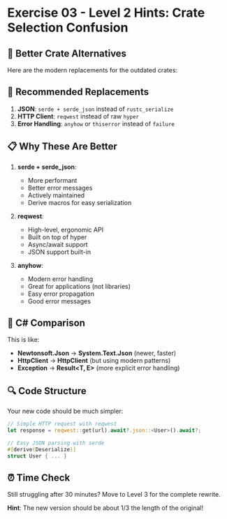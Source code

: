 # Exercise 03 - Level 2 Hints: Crate Selection Confusion

## 🎯 Better Crate Alternatives

Here are the modern replacements for the outdated crates:

## 🔧 Recommended Replacements

1. **JSON**: `serde + serde_json` instead of `rustc_serialize`
2. **HTTP Client**: `reqwest` instead of raw `hyper`
3. **Error Handling**: `anyhow` or `thiserror` instead of `failure`

## 📋 Why These Are Better

1. **serde + serde_json**:
   - More performant
   - Better error messages
   - Actively maintained
   - Derive macros for easy serialization

2. **reqwest**:
   - High-level, ergonomic API
   - Built on top of hyper
   - Async/await support
   - JSON support built-in

3. **anyhow**:
   - Modern error handling
   - Great for applications (not libraries)
   - Easy error propagation
   - Good error messages

## 🤔 C# Comparison

This is like:
- **Newtonsoft.Json** → **System.Text.Json** (newer, faster)
- **HttpClient** → **HttpClient** (but using modern patterns)
- **Exception** → **Result<T, E>** (more explicit error handling)

## 🔍 Code Structure

Your new code should be much simpler:
```rust
// Simple HTTP request with reqwest
let response = reqwest::get(url).await?.json::<User>().await?;

// Easy JSON parsing with serde
#[derive(Deserialize)]
struct User { ... }
```

## ⏰ Time Check

Still struggling after 30 minutes? Move to Level 3 for the complete rewrite.

**Hint**: The new version should be about 1/3 the length of the original!